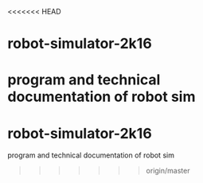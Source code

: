 <<<<<<< HEAD
# robot-simulator-2k16
program and technical documentation of robot sim
=======
# robot-simulator-2k16
program and technical documentation of robot sim
>>>>>>> origin/master

